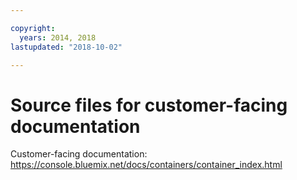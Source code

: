 ```yaml
---

copyright:
  years: 2014, 2018
lastupdated: "2018-10-02"

---
```



# Source files for customer-facing documentation

Customer-facing documentation: https://console.bluemix.net/docs/containers/container_index.html



